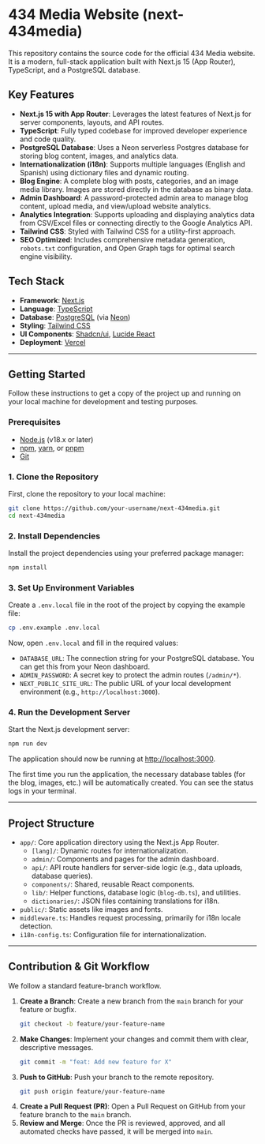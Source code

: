 # 434 Media Website (next-434media)

This repository contains the source code for the official 434 Media website. It is a modern, full-stack application built with Next.js 15 (App Router), TypeScript, and a PostgreSQL database.

## Key Features

*   **Next.js 15 with App Router**: Leverages the latest features of Next.js for server components, layouts, and API routes.
*   **TypeScript**: Fully typed codebase for improved developer experience and code quality.
*   **PostgreSQL Database**: Uses a Neon serverless Postgres database for storing blog content, images, and analytics data.
*   **Internationalization (i18n)**: Supports multiple languages (English and Spanish) using dictionary files and dynamic routing.
*   **Blog Engine**: A complete blog with posts, categories, and an image media library. Images are stored directly in the database as binary data.
*   **Admin Dashboard**: A password-protected admin area to manage blog content, upload media, and view/upload website analytics.
*   **Analytics Integration**: Supports uploading and displaying analytics data from CSV/Excel files or connecting directly to the Google Analytics API.
*   **Tailwind CSS**: Styled with Tailwind CSS for a utility-first approach.
*   **SEO Optimized**: Includes comprehensive metadata generation, `robots.txt` configuration, and Open Graph tags for optimal search engine visibility.

## Tech Stack

*   **Framework**: [Next.js](https://nextjs.org/)
*   **Language**: [TypeScript](https://www.typescriptlang.org/)
*   **Database**: [PostgreSQL](https://www.postgresql.org/) (via [Neon](https://neon.tech/))
*   **Styling**: [Tailwind CSS](https://tailwindcss.com/)
*   **UI Components**: [Shadcn/ui](https://ui.shadcn.com/), [Lucide React](https://lucide.dev/)
*   **Deployment**: [Vercel](https://vercel.com/)

---

## Getting Started

Follow these instructions to get a copy of the project up and running on your local machine for development and testing purposes.

### Prerequisites

*   [Node.js](https://nodejs.org/) (v18.x or later)
*   [npm](https://www.npmjs.com/), [yarn](https://yarnpkg.com/), or [pnpm](https://pnpm.io/)
*   [Git](https://git-scm.com/)

### 1. Clone the Repository

First, clone the repository to your local machine:

```sh
git clone https://github.com/your-username/next-434media.git
cd next-434media
```

### 2. Install Dependencies

Install the project dependencies using your preferred package manager:

```sh
npm install
```

### 3. Set Up Environment Variables

Create a `.env.local` file in the root of the project by copying the example file:

```sh
cp .env.example .env.local
```

Now, open `.env.local` and fill in the required values:

*   `DATABASE_URL`: The connection string for your PostgreSQL database. You can get this from your Neon dashboard.
*   `ADMIN_PASSWORD`: A secret key to protect the admin routes (`/admin/*`).
*   `NEXT_PUBLIC_SITE_URL`: The public URL of your local development environment (e.g., `http://localhost:3000`).

### 4. Run the Development Server

Start the Next.js development server:

```sh
npm run dev
```

The application should now be running at [http://localhost:3000](http://localhost:3000).

The first time you run the application, the necessary database tables (for the blog, images, etc.) will be automatically created. You can see the status logs in your terminal.

---

## Project Structure

*   `app/`: Core application directory using the Next.js App Router.
    *   `[lang]/`: Dynamic routes for internationalization.
    *   `admin/`: Components and pages for the admin dashboard.
    *   `api/`: API route handlers for server-side logic (e.g., data uploads, database queries).
    *   `components/`: Shared, reusable React components.
    *   `lib/`: Helper functions, database logic (`blog-db.ts`), and utilities.
    *   `dictionaries/`: JSON files containing translations for i18n.
*   `public/`: Static assets like images and fonts.
*   `middleware.ts`: Handles request processing, primarily for i18n locale detection.
*   `i18n-config.ts`: Configuration file for internationalization.

---

## Contribution & Git Workflow

We follow a standard feature-branch workflow.

1.  **Create a Branch**: Create a new branch from the `main` branch for your feature or bugfix.
    ```sh
    git checkout -b feature/your-feature-name
    ```
2.  **Make Changes**: Implement your changes and commit them with clear, descriptive messages.
    ```sh
    git commit -m "feat: Add new feature for X"
    ```
3.  **Push to GitHub**: Push your branch to the remote repository.
    ```sh
    git push origin feature/your-feature-name
    ```
4.  **Create a Pull Request (PR)**: Open a Pull Request on GitHub from your feature branch to the `main` branch.
5.  **Review and Merge**: Once the PR is reviewed, approved, and all automated checks have passed, it will be merged into `main`.

